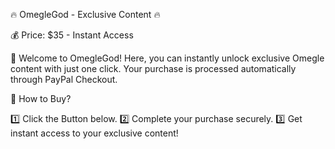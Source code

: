 🔥 OmegleGod - Exclusive Content 🔥

💰 Price: $35 - Instant Access

🚀 Welcome to OmegleGod! Here, you can instantly unlock exclusive Omegle content with just one click. Your purchase is processed automatically through PayPal Checkout.

🔗 How to Buy?

1️⃣ Click the Button below.
2️⃣ Complete your purchase securely.
3️⃣ Get instant access to your exclusive content!
